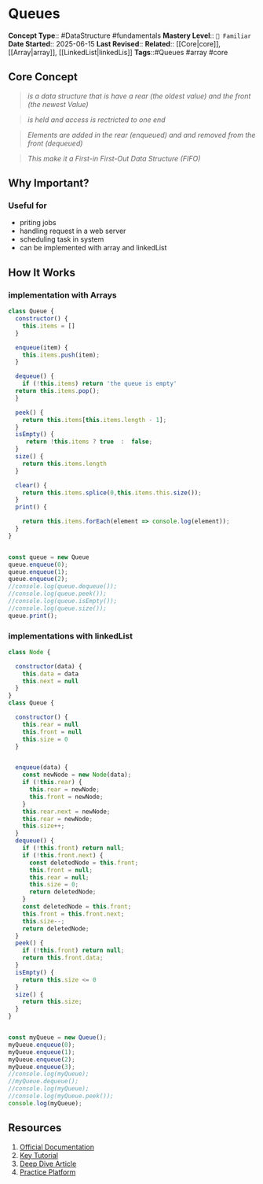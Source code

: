# Queues

**Concept Type**:: #DataStructure #fundamentals
**Mastery Level**:: `🧠 Familiar`
**Date Started**:: 2025-06-15
**Last Revised**::
**Related**:: [[Core|core]], [[Array|array]], [[LinkedList|linkedLis]]
**Tags**::#Queues #array #core

## Core Concept

> _is a data structure that is have a rear (the oldest value) and the front (the newest Value)_

> _is held and access is rectricted to one end_

> _Elements are added in the rear (enqueued) and and removed from the front (dequeued)_

> _This make it a First-in First-Out Data Structure (FIFO)_

## Why Important?

### Useful for

- priting jobs
- handling request in a web server
- scheduling task in system
- can be implemented with array and linkedList

## How It Works

### implementation with Arrays

```javaScript
class Queue {
  constructor() {
    this.items = []
  }

  enqueue(item) {
    this.items.push(item);
  }

  dequeue() {
    if (!this.items) return 'the queue is empty'
  return this.items.pop();
  }

  peek() {
    return this.items[this.items.length - 1];
  }
  isEmpty() {
     return !this.items ? true  :  false;
  }
  size() {
    return this.items.length
  }

  clear() {
    return this.items.splice(0,this.items.this.size());
  }
  print() {

    return this.items.forEach(element => console.log(element));
  }
}


const queue = new Queue
queue.enqueue(0);
queue.enqueue(1);
queue.enqueue(2);
//console.log(queue.dequeue());
//console.log(queue.peek());
//console.log(queue.isEmpty());
//console.log(queue.size());
queue.print();
```

### implementations with linkedList

```javaScript
class Node {

  constructor(data) {
    this.data = data
    this.next = null
  }
}
class Queue {

  constructor() {
    this.rear = null
    this.front = null
    this.size = 0
  }


  enqueue(data) {
    const newNode = new Node(data);
    if (!this.rear) {
      this.rear = newNode;
      this.front = newNode;
    }
    this.rear.next = newNode;
    this.rear = newNode;
    this.size++;
  }
  dequeue() {
    if (!this.front) return null;
    if (!this.front.next) {
      const deletedNode = this.front;
      this.front = null;
      this.rear = null;
      this.size = 0;
      return deletedNode;
    }
    const deletedNode = this.front;
    this.front = this.front.next;
    this.size--;
    return deletedNode;
  }
  peek() {
    if (!this.front) return null;
    return this.front.data;
  }
  isEmpty() {
    return this.size <= 0
  }
  size() {
    return this.size;
  }
}


const myQueue = new Queue();
myQueue.enqueue(0);
myQueue.enqueue(1);
myQueue.enqueue(2);
myQueue.enqueue(3);
//console.log(myQueue);
//myQueue.dequeue();
//console.log(myQueue);
//console.log(myQueue.peek());
console.log(myQueue);
```

## Resources

1. [Official Documentation](https://www.geeksforgeeks.org/dsa/queue-data-structure/)
2. [Key Tutorial]()
3. [Deep Dive Article]()
4. [Practice Platform]()
